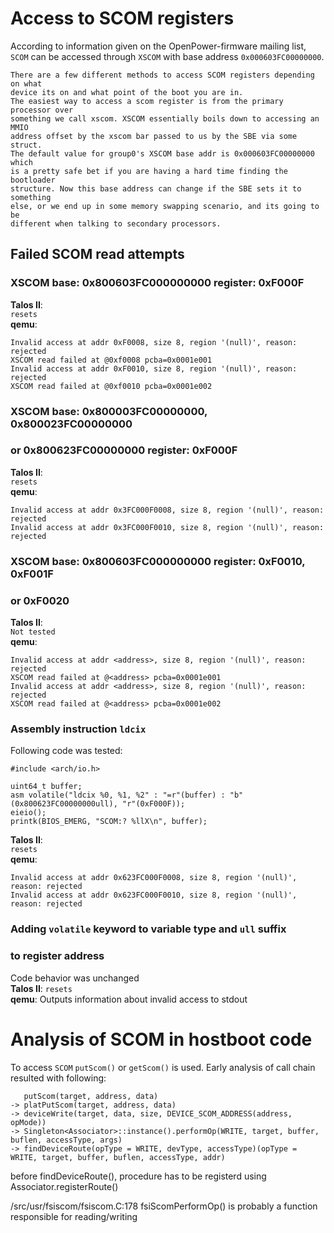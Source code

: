 # Access to SCOM registers

According to information given on the OpenPower-firmware mailing list,
`SCOM` can be accessed through `XSCOM` with base address `0x000603FC00000000`.

```
There are a few different methods to access SCOM registers depending on what
device its on and what point of the boot you are in.
The easiest way to access a scom register is from the primary processor over
something we call xscom. XSCOM essentially boils down to accessing an MMIO
address offset by the xscom bar passed to us by the SBE via some struct.
The default value for group0's XSCOM base addr is 0x000603FC00000000 which
is a pretty safe bet if you are having a hard time finding the bootloader
structure. Now this base address can change if the SBE sets it to something
else, or we end up in some memory swapping scenario, and its going to be
different when talking to secondary processors.
```

## Failed SCOM read attempts

### XSCOM base: **0x800603FC000000000** register: **0xF000F**

**Talos II**:\
`resets`\
**qemu**:
```
Invalid access at addr 0xF0008, size 8, region '(null)', reason: rejected
XSCOM read failed at @0xf0008 pcba=0x0001e001
Invalid access at addr 0xF0010, size 8, region '(null)', reason: rejected
XSCOM read failed at @0xf0010 pcba=0x0001e002
```

### XSCOM base: **0x800003FC00000000**, **0x800023FC00000000**
### or **0x800623FC00000000** register: **0xF000F**
**Talos II**:\
`resets`\
**qemu**:
```
Invalid access at addr 0x3FC000F0008, size 8, region '(null)', reason: rejected
Invalid access at addr 0x3FC000F0010, size 8, region '(null)', reason: rejected
```


### XSCOM base: **0x800603FC000000000** register: **0xF0010**, **0xF001F**
### or **0xF0020**
**Talos II**:\
`Not tested`\
**qemu**:
```
Invalid access at addr <address>, size 8, region '(null)', reason: rejected
XSCOM read failed at @<address> pcba=0x0001e001
Invalid access at addr <address>, size 8, region '(null)', reason: rejected
XSCOM read failed at @<address> pcba=0x0001e002
```

### Assembly instruction **`ldcix`**
Following code was tested:
```
#include <arch/io.h>

uint64_t buffer;
asm volatile("ldcix %0, %1, %2" : "=r"(buffer) : "b"(0x800623FC00000000ull), "r"(0xF000F));
eieio();
printk(BIOS_EMERG, "SCOM:? %llX\n", buffer);
```
**Talos II**:\
`resets`\
**qemu**:
```
Invalid access at addr 0x623FC000F0008, size 8, region '(null)', reason: rejected
Invalid access at addr 0x623FC000F0010, size 8, region '(null)', reason: rejected
```

### Adding **`volatile`** keyword to variable type and **`ull`** suffix
### to register address
Code behavior was unchanged\
**Talos II**: `resets`\
**qemu**: Outputs information about invalid access to stdout

# Analysis of SCOM in hostboot code

To access `SCOM` `putScom()` or `getScom()` is used.
Early analysis of call chain resulted with following:

```
   putScom(target, address, data)
-> platPutScom(target, address, data)
-> deviceWrite(target, data, size, DEVICE_SCOM_ADDRESS(address, opMode))
-> Singleton<Associator>::instance().performOp(WRITE, target, buffer, buflen, accessType, args)
-> findDeviceRoute(opType = WRITE, devType, accessType)(opType = WRITE, target, buffer, buflen, accessType, addr)
```

before findDeviceRoute(), procedure has to be registerd using Associator.registerRoute()

/src/usr/fsiscom/fsiscom.C:178 fsiScomPerformOp() is probably a function responsible for reading/writing
